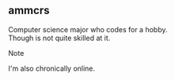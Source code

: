 ## ammcrs

Computer science major who codes for a hobby.\
Though is not quite skilled at it.

> [!NOTE]
> I'm also chronically online.
